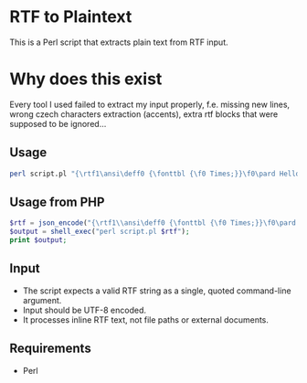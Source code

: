 # RTF to Plaintext

This is a Perl script that extracts plain text from RTF input.

# Why does this exist
Every tool I used failed to extract my input properly, f.e. missing new lines, wrong czech characters extraction (accents), extra rtf blocks that were supposed to be ignored... 

## Usage

```bash
perl script.pl "{\rtf1\ansi\deff0 {\fonttbl {\f0 Times;}}\f0\pard Hello{\fonttbl {\f0 Times;}} world\par}"
```

## Usage from PHP
```php
$rtf = json_encode("{\rtf1\\ansi\deff0 {\fonttbl {\f0 Times;}}\f0\pard Hello{\fonttbl {\f0 Times;}} world\par}");
$output = shell_exec("perl script.pl $rtf");
print $output;
```

## Input

- The script expects a valid RTF string as a single, quoted command-line argument.
- Input should be UTF-8 encoded.
- It processes inline RTF text, not file paths or external documents.

## Requirements

- Perl
